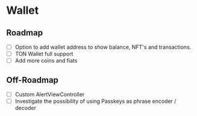 # Wallet

## Roadmap

 * [ ] Option to add wallet address to show balance, NFT's and transactions.
 * [ ] TON Wallet full support
 * [ ] Add more coins and fiats
 
 ## Off-Roadmap
 
 * [ ] Custom AlertViewController
 * [ ] Investigate the possibility of using Passkeys as phrase encoder / decoder
